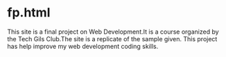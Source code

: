 # fp.html
This site is a final project on Web Development.It is a course organized by the Tech Gils Club.The site is a replicate of the sample given.
This project has help improve my web development coding skills.
